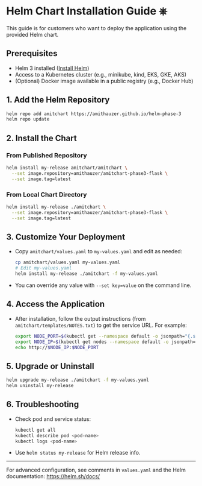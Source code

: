 # Helm Chart Installation Guide ⎈

This guide is for customers who want to deploy the application using the provided Helm chart.

## Prerequisites
- Helm 3 installed ([Install Helm](https://helm.sh/docs/intro/install/))
- Access to a Kubernetes cluster (e.g., minikube, kind, EKS, GKE, AKS)
- (Optional) Docker image available in a public registry (e.g., Docker Hub)

## 1. Add the Helm Repository
```bash
helm repo add amitchart https://amithauzer.github.io/helm-phase-3
helm repo update
```

## 2. Install the Chart
### From Published Repository
```bash
helm install my-release amitchart/amitchart \
  --set image.repository=amithauzer/amitchart-phase3-flask \
  --set image.tag=latest
```

### From Local Chart Directory
```bash
helm install my-release ./amitchart \
  --set image.repository=amithauzer/amitchart-phase3-flask \
  --set image.tag=latest
```

## 3. Customize Your Deployment
- Copy `amitchart/values.yaml` to `my-values.yaml` and edit as needed:
  ```bash
  cp amitchart/values.yaml my-values.yaml
  # Edit my-values.yaml
  helm install my-release ./amitchart -f my-values.yaml
  ```
- You can override any value with `--set key=value` on the command line.

## 4. Access the Application
- After installation, follow the output instructions (from `amitchart/templates/NOTES.txt`) to get the service URL. For example:
  ```bash
  export NODE_PORT=$(kubectl get --namespace default -o jsonpath="{.spec.ports[0].nodePort}" services my-release-amitchart)
  export NODE_IP=$(kubectl get nodes --namespace default -o jsonpath="{.items[0].status.addresses[0].address}")
  echo http://$NODE_IP:$NODE_PORT
  ```

## 5. Upgrade or Uninstall
```bash
helm upgrade my-release ./amitchart -f my-values.yaml
helm uninstall my-release
```

## 6. Troubleshooting
- Check pod and service status:
  ```bash
  kubectl get all
  kubectl describe pod <pod-name>
  kubectl logs <pod-name>
  ```
- Use `helm status my-release` for Helm release info.

---

For advanced configuration, see comments in `values.yaml` and the Helm documentation: https://helm.sh/docs/
